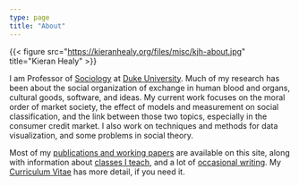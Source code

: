 ```yaml
---
type: page
title: "About"
---
```



{{< figure src="https://kieranhealy.org/files/misc/kjh-about.jpg" title="Kieran Healy" >}}


I am Professor of <a href ="http://sociology.duke.edu">Sociology</a> at [Duke University](http://www.duke.edu). Much of my research has been about the social organization of exchange in human blood and organs, cultural goods, software, and ideas. My current work focuses on the moral order of market society, the effect of models and measurement on social classification, and the link between those two topics, especially in the consumer credit market. I also work on techniques and methods for data visualization, and some problems in social theory.

Most of my <a href="https://kieranhealy.org/publications/">publications and working papers</a> are available on this site, along with information about <a href="https://kieranhealy.org/teaching/">classes I teach</a>, and a lot of <a href="https://kieranhealy.org/blog/">occasional writing</a>. My <a href="vita.pdf">Curriculum Vitae</a> has more detail, if you need it.

<center>
<div class="logo-wrapper">
<a href="mailto:kjhealy@gmail.com" class="iconfont icon-email" title="email"></a>
<a href="http://twitter.com/kjhealy" class="iconfont icon-twitter" title="twitter"></a>
<a href="http://github/com/kjhealy" class="iconfont icon-github" title="github"></a>
<a href="https://kieranhealy.org/index.xml" type="application/rss+xml" class="iconfont icon-rss" title="rss"></a>
</div>
</center>
